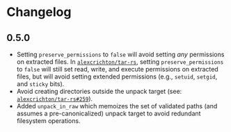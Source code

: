 # Changelog

## 0.5.0

- Setting `preserve_permissions` to `false` will avoid setting _any_ permissions on extracted files.
  In [`alexcrichton/tar-rs`](https://github.com/alexcrichton/tar-rs), setting `preserve_permissions`
  to `false` will still set read, write, and execute permissions on extracted files, but will avoid
  setting extended permissions (e.g., `setuid`, `setgid`, and `sticky` bits).
- Avoid creating directories outside the unpack target (see: [`alexcrichton/tar-rs#259`](https://github.com/alexcrichton/tar-rs/pull/259)).
- Added `unpack_in_raw` which memoizes the set of validated paths (and assumes a pre-canonicalized)
  unpack target to avoid redundant filesystem operations.
